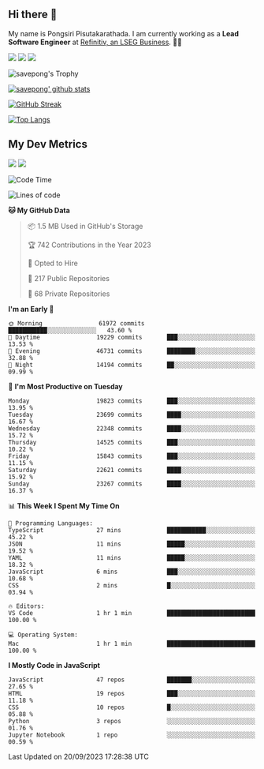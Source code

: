 ## Hi there 👋

My name is Pongsiri Pisutakarathada. I am currently working as a **Lead Software Engineer** at [Refinitiv, an LSEG Business](https://www.refinitiv.com). 👨‍💻

[<img src="https://img.shields.io/badge/pongsiri.pisutakarathada.com-%230077B5.svg?&style=for-the-badge&color=orange" />](https://pongsiri.pisutakarathada.com)
[<img src="https://img.shields.io/badge/apps.saveworld.co-%230077B5.svg?&style=for-the-badge&color=2aa889" />](https://apps.saveworld.co)
[<img src="https://img.shields.io/badge/linkedin-%230077B5.svg?&style=for-the-badge&logo=linkedin&logoColor=white" />](https://www.linkedin.com/in/savepong)

![savepong's Trophy](https://github-profile-trophy.vercel.app/?username=savepong&theme=flat&rank=SECRET,SSS,SS,S,AAA,AA,A&margin-w=15&no-bg=true&no-frame=true)

[![savepong' github stats](https://github-readme-stats.vercel.app/api?username=savepong&show_icons=true&count_private=true&theme=gotham&hide_border=true&bg_color=00000000&text_color=768390FF)](https://pongsiri.pisutakarathada.com/posts/stats)

[![GitHub Streak](https://github-readme-streak-stats.herokuapp.com?user=savepong&theme=gotham&hide_border=true&background=00000000&dates=768390FF)](https://pongsiri.pisutakarathada.com/posts/stats)

[![Top Langs](https://github-readme-stats.vercel.app/api/top-langs/?username=savepong&layout=compact&langs_count=10&theme=gotham&hide_border=true&bg_color=00000000&text_color=768390FF)](https://pongsiri.pisutakarathada.com/posts/stats)

<!-- [![savepong's wakatime stats](https://github-readme-stats.vercel.app/api/wakatime?username=@savepong&layout=default&theme=gotham&hide_border=true&bg_color=00000000&text_color=768390FF)](https://pongsiri.pisutakarathada.com/posts/stats) -->

## My Dev Metrics

[![](https://komarev.com/ghpvc/?username=savepong&color=blue&label=Profile%20Views)](https://github.com/savepong)
[![](https://img.shields.io/github/followers/savepong?label=GitHub%20Followers)](https://github.com/savepong)

<!--START_SECTION:waka-->
![Code Time](http://img.shields.io/badge/Code%20Time-1%2C357%20hrs%2026%20mins-blue)

![Lines of code](https://img.shields.io/badge/From%20Hello%20World%20I%27ve%20Written-55.9%20million%20lines%20of%20code-blue)

**🐱 My GitHub Data** 

> 📦 1.5 MB Used in GitHub's Storage 
 > 
> 🏆 742 Contributions in the Year 2023
 > 
> 💼 Opted to Hire
 > 
> 📜 217 Public Repositories 
 > 
> 🔑 68 Private Repositories 
 > 
**I'm an Early 🐤** 

```text
🌞 Morning                61972 commits       ███████████░░░░░░░░░░░░░░   43.60 % 
🌆 Daytime                19229 commits       ███░░░░░░░░░░░░░░░░░░░░░░   13.53 % 
🌃 Evening                46731 commits       ████████░░░░░░░░░░░░░░░░░   32.88 % 
🌙 Night                  14194 commits       ██░░░░░░░░░░░░░░░░░░░░░░░   09.99 % 
```
📅 **I'm Most Productive on Tuesday** 

```text
Monday                   19823 commits       ███░░░░░░░░░░░░░░░░░░░░░░   13.95 % 
Tuesday                  23699 commits       ████░░░░░░░░░░░░░░░░░░░░░   16.67 % 
Wednesday                22348 commits       ████░░░░░░░░░░░░░░░░░░░░░   15.72 % 
Thursday                 14525 commits       ███░░░░░░░░░░░░░░░░░░░░░░   10.22 % 
Friday                   15843 commits       ███░░░░░░░░░░░░░░░░░░░░░░   11.15 % 
Saturday                 22621 commits       ████░░░░░░░░░░░░░░░░░░░░░   15.92 % 
Sunday                   23267 commits       ████░░░░░░░░░░░░░░░░░░░░░   16.37 % 
```


📊 **This Week I Spent My Time On** 

```text
💬 Programming Languages: 
TypeScript               27 mins             ███████████░░░░░░░░░░░░░░   45.22 % 
JSON                     11 mins             █████░░░░░░░░░░░░░░░░░░░░   19.52 % 
YAML                     11 mins             █████░░░░░░░░░░░░░░░░░░░░   18.32 % 
JavaScript               6 mins              ███░░░░░░░░░░░░░░░░░░░░░░   10.68 % 
CSS                      2 mins              █░░░░░░░░░░░░░░░░░░░░░░░░   03.94 % 

🔥 Editors: 
VS Code                  1 hr 1 min          █████████████████████████   100.00 % 

💻 Operating System: 
Mac                      1 hr 1 min          █████████████████████████   100.00 % 
```

**I Mostly Code in JavaScript** 

```text
JavaScript               47 repos            ███████░░░░░░░░░░░░░░░░░░   27.65 % 
HTML                     19 repos            ███░░░░░░░░░░░░░░░░░░░░░░   11.18 % 
CSS                      10 repos            █░░░░░░░░░░░░░░░░░░░░░░░░   05.88 % 
Python                   3 repos             ░░░░░░░░░░░░░░░░░░░░░░░░░   01.76 % 
Jupyter Notebook         1 repo              ░░░░░░░░░░░░░░░░░░░░░░░░░   00.59 % 
```




 Last Updated on 20/09/2023 17:28:38 UTC
<!--END_SECTION:waka-->

<!--
**savepong/savepong** is a ✨ _special_ ✨ repository because its `README.md` (this file) appears on your GitHub profile.

Here are some ideas to get you started:

- 🔭 I’m currently working on WebComponents and TypeScript.
- 🌱 I’m currently learning ...
- 👯 I’m looking to collaborate on ...
- 🤔 I’m looking for help with ...
- 💬 Ask me about ...
- 📫 How to reach me: ...
- 😄 Pronouns: ...
- ⚡ Fun fact: ...
-->
